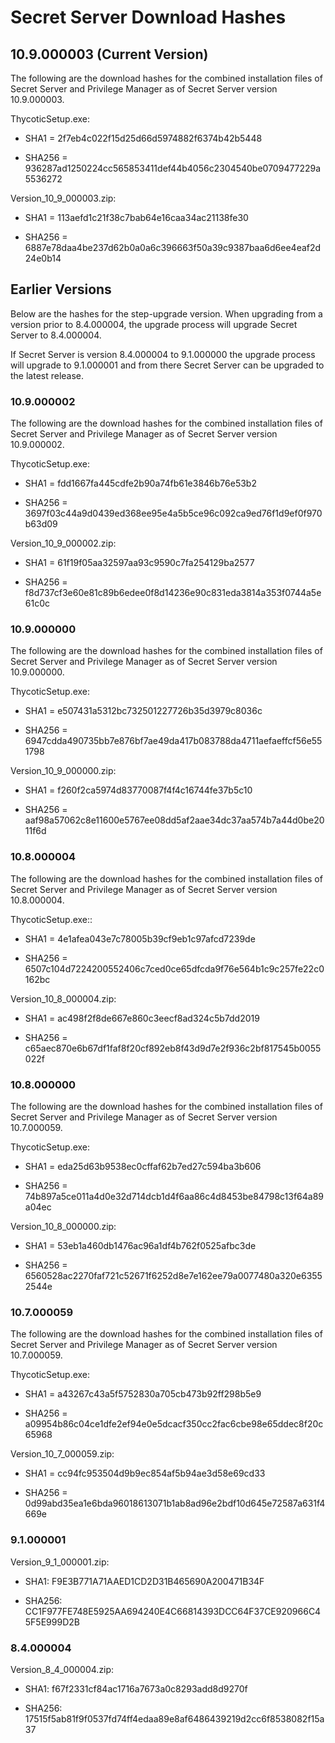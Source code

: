 [title]: # (Secret Server Download Hashes)
[tags]: # (installation, download hashes)
[priority]: # (1000)

# Secret Server Download Hashes

## 10.9.000003 (Current Version)

The following are the download hashes for the combined installation files of Secret Server and Privilege Manager as of Secret Server version 10.9.000003.

ThycoticSetup.exe:

- SHA1 = 2f7eb4c022f15d25d66d5974882f6374b42b5448

- SHA256 = 936287ad1250224cc565853411def44b4056c2304540be0709477229a5536272

Version_10_9_000003.zip:

- SHA1 = 113aefd1c21f38c7bab64e16caa34ac21138fe30

- SHA256 = 6887e78daa4be237d62b0a0a6c396663f50a39c9387baa6d6ee4eaf2d24e0b14

## Earlier Versions

Below are the hashes for the step-upgrade version. When upgrading from a version prior to 8.4.000004, the upgrade process will upgrade Secret Server to 8.4.000004.

If Secret Server is version 8.4.000004 to 9.1.000000 the upgrade process will upgrade to 9.1.000001 and from there Secret Server can be upgraded to the latest release.

### 10.9.000002

The following are the download hashes for the combined installation files of Secret Server and Privilege Manager as of Secret Server version 10.9.000002.

ThycoticSetup.exe:

- SHA1 = fdd1667fa445cdfe2b90a74fb61e3846b76e53b2

- SHA256 = 3697f03c44a9d0439ed368ee95e4a5b5ce96c092ca9ed76f1d9ef0f970b63d09

Version_10_9_000002.zip:

- SHA1 = 61f19f05aa32597aa93c9590c7fa254129ba2577

- SHA256 = f8d737cf3e60e81c89b6edee0f8d14236e90c831eda3814a353f0744a5e61c0c

### 10.9.000000

The following are the download hashes for the combined installation files of Secret Server and Privilege Manager as of Secret Server version 10.9.000000.

ThycoticSetup.exe:

- SHA1 = e507431a5312bc732501227726b35d3979c8036c

- SHA256 = 6947cdda490735bb7e876bf7ae49da417b083788da4711aefaeffcf56e551798

Version_10_9_000000.zip:

- SHA1 = f260f2ca5974d83770087f4f4c16744fe37b5c10

- SHA256 = aaf98a57062c8e11600e5767ee08dd5af2aae34dc37aa574b7a44d0be2011f6d

### 10.8.000004

The following are the download hashes for the combined installation files of Secret Server and Privilege Manager as of Secret Server version 10.8.000004.

ThycoticSetup.exe::

- SHA1 = 4e1afea043e7c78005b39cf9eb1c97afcd7239de

- SHA256 = 6507c104d7224200552406c7ced0ce65dfcda9f76e564b1c9c257fe22c0162bc

Version_10_8_000004.zip:

- SHA1 = ac498f2f8de667e860c3eecf8ad324c5b7dd2019

- SHA256 = c65aec870e6b67df1faf8f20cf892eb8f43d9d7e2f936c2bf817545b0055022f

### 10.8.000000

The following are the download hashes for the combined installation files of Secret Server and Privilege Manager as of Secret Server version 10.7.000059.

ThycoticSetup.exe:

- SHA1 = eda25d63b9538ec0cffaf62b7ed27c594ba3b606

- SHA256 = 74b897a5ce011a4d0e32d714dcb1d4f6aa86c4d8453be84798c13f64a89a04ec

Version_10_8_000000.zip:

- SHA1 = 53eb1a460db1476ac96a1df4b762f0525afbc3de

- SHA256 = 6560528ac2270faf721c52671f6252d8e7e162ee79a0077480a320e63552544e

### 10.7.000059

The following are the download hashes for the combined installation files of Secret Server and Privilege Manager as of Secret Server version 10.7.000059.

ThycoticSetup.exe:

- SHA1 = a43267c43a5f5752830a705cb473b92ff298b5e9

- SHA256 = a09954b86c04ce1dfe2ef94e0e5dcacf350cc2fac6cbe98e65ddec8f20c65968

Version_10_7_000059.zip:

- SHA1 = cc94fc953504d9b9ec854af5b94ae3d58e69cd33

- SHA256 = 0d99abd35ea1e6bda96018613071b1ab8ad96e2bdf10d645e72587a631f4669e

### 9.1.000001

Version_9_1_000001.zip:

- SHA1: F9E3B771A71AAED1CD2D31B465690A200471B34F

- SHA256: CC1F977FE748E5925AA694240E4C66814393DCC64F37CE920966C45F5E999D2B

### 8.4.000004

Version_8_4_000004.zip:

- SHA1: f67f2331cf84ac1716a7673a0c8293add8d9270f

- SHA256: 17515f5ab81f9f0537fd74ff4edaa89e8af6486439219d2cc6f8538082f15a37

